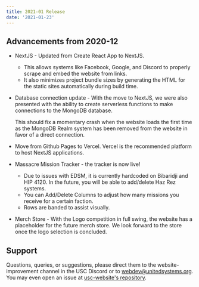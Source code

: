 ```yaml
---
title: 2021-01 Release
date: '2021-01-23'
---
```


## Advancements from 2020-12

- NextJS - Updated from Create React App to NextJS.
  - This allows systems like Facebook, Google, and Discord to properly scrape and embed the website from links.
  - It also minimizes project bundle sizes by generating the HTML for the static sites automatically during build time.
- Database connection update - With the move to NextJS, we were also presented with the ability to create serverless functions to make connections to the MongoDB database.

  This should fix a momentary crash when the website loads the first time as the MongoDB Realm system has been removed from the website in favor of a direct connection.

- Move from Github Pages to Vercel. Vercel is the recommended platform to host NextJS applications.

- Massacre Mission Tracker - the tracker is now live!
  - Due to issues with EDSM, it is currently hardcoded on Bibaridji and HIP 4120. In the future, you will be able to add/delete Haz Rez systems.
  - You can Add/Delete Columns to adjust how many missions you receive for a certain faction.
  - Rows are banded to assist visually.
- Merch Store - With the Logo competition in full swing, the website has a placeholder for the future merch store. We look forward to the store once the logo selection is concluded.

## Support

Questions, queries, or suggestions, please direct them to the website-improvement channel in the USC Discord or to webdev@unitedsystems.org. You may even open an issue at [usc-website's repository](https://github.com/Admiralfeb/usc-website/issues).
